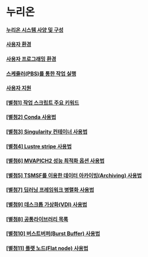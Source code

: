 # 누리온

#### [누리온 시스템 사양 및 구성](<누리온 시스템 사양 및 구성.md>)

#### [사용자 환경](broken-reference)

#### [사용자 프로그래밍 환경](<사용자 프로그래밍 환경.md>)

#### [스케줄러(PBS)를 통한 작업 실행](<스케줄러(PBS)를 통한 작업 실행.md>)

#### [사용자 지원](<사용자 지원.md>)

#### [\[별첨1\] 작업 스크립트 주요 키워드](<\[별첨1] 작업 스크립트 주요 키워드.md>)

#### [\[별첨2\] Conda 사용법](<../neuron/\[별첨2] Conda 사용법.md>)

#### [\[별첨3\] Singularity 컨테이너 사용법](<\[별첨3] Singularity 컨테이너 사용법.md>)

#### [\[별첨4\] Lustre stripe 사용법](<\[별첨4] Lustre stripe 사용법.md>)

#### [\[별첨6\] MVAPICH2 성능 최적화 옵션 사용법](<\[별첨6] MVAPICH2 성능 최적화 옵션 사용법.md>)

#### [\[별첨5\] TSMSF를 이용한 데이터 아카이빙(Archiving) 사용법](<\[별첨5] TSMSF를 이용한 데이터 아카이빙(Archiving) 사용법.md>)

#### [\[별첨7\] 딥러닝 프레임워크 병렬화 사용법](<\[별첨7] 딥러닝 프레임워크 병렬화 사용법.md>)

#### [\[별첨9\] 데스크톱 가상화(VDI) 사용법](<\[별첨9] 데스크톱 가상화(VDI) 사용법.md>)

#### [\[별첨8\] 공통라이브러리 목록](<\[별첨8] 공통라이브러리 목록.md>)

#### [\[별첨10\] 버스트버퍼(Burst Buffer) 사용법](<\[별첨10] 버스트버퍼(Burst Buffer) 사용법.md>)

#### [\[별첨11\] 플랫 노드(Flat node) 사용법](<\[별첨11] 플랫 노드(Flat node) 사용법.md>)
